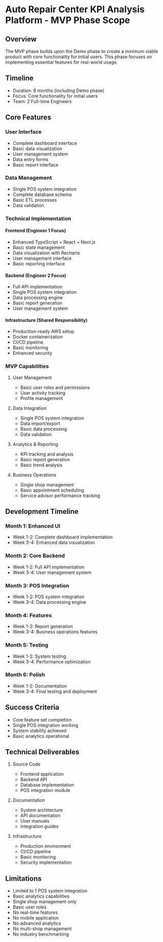 # Auto Repair Center KPI Analysis Platform - MVP Phase Scope

## Overview

The MVP phase builds upon the Demo phase to create a minimum viable product with core functionality for initial users. This phase focuses on implementing essential features for real-world usage.

## Timeline

- Duration: 6 months (including Demo phase)
- Focus: Core functionality for initial users
- Team: 2 Full-time Engineers

## Core Features

### User Interface

- Complete dashboard interface
- Basic data visualization
- User management system
- Data entry forms
- Basic report interface

### Data Management

- Single POS system integration
- Complete database schema
- Basic ETL processes
- Data validation

### Technical Implementation

#### Frontend (Engineer 1 Focus)

- Enhanced TypeScript + React + Next.js
- Basic state management
- Data visualization with Recharts
- User management interface
- Basic reporting interface

#### Backend (Engineer 2 Focus)

- Full API implementation
- Single POS system integration
- Data processing engine
- Basic report generation
- User management system

#### Infrastructure (Shared Responsibility)

- Production-ready AWS setup
- Docker containerization
- CI/CD pipeline
- Basic monitoring
- Enhanced security

### MVP Capabilities

1. User Management

   - Basic user roles and permissions
   - User activity tracking
   - Profile management

2. Data Integration

   - Single POS system integration
   - Data import/export
   - Basic data processing
   - Data validation

3. Analytics & Reporting

   - KPI tracking and analysis
   - Basic report generation
   - Basic trend analysis

4. Business Operations
   - Single shop management
   - Basic appointment scheduling
   - Service advisor performance tracking

## Development Timeline

### Month 1: Enhanced UI

- Week 1-2: Complete dashboard implementation
- Week 3-4: Enhanced data visualization

### Month 2: Core Backend

- Week 1-2: Full API implementation
- Week 3-4: User management system

### Month 3: POS Integration

- Week 1-2: POS system integration
- Week 3-4: Data processing engine

### Month 4: Features

- Week 1-2: Report generation
- Week 3-4: Business operations features

### Month 5: Testing

- Week 1-2: System testing
- Week 3-4: Performance optimization

### Month 6: Polish

- Week 1-2: Documentation
- Week 3-4: Final testing and deployment

## Success Criteria

- Core feature set completion
- Single POS integration working
- System stability achieved
- Basic analytics operational

## Technical Deliverables

1. Source Code

   - Frontend application
   - Backend API
   - Database implementation
   - POS integration module

2. Documentation

   - System architecture
   - API documentation
   - User manuals
   - Integration guides

3. Infrastructure
   - Production environment
   - CI/CD pipeline
   - Basic monitoring
   - Security implementation

## Limitations

- Limited to 1 POS system integration
- Basic analytics capabilities
- Single shop management only
- Basic user roles
- No real-time features
- No mobile application
- No advanced analytics
- No multi-shop management
- No industry benchmarking
